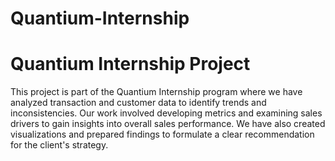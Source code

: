 # Quantium-Internship

# Quantium Internship Project

This project is part of the Quantium Internship program where we have analyzed transaction and customer data to identify trends and inconsistencies. Our work involved developing metrics and examining sales drivers to gain insights into overall sales performance. We have also created visualizations and prepared findings to formulate a clear recommendation for the client's strategy.
